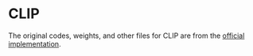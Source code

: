 # CLIP

The original codes, weights, and other files for CLIP are from the [official implementation](https://github.com/openai/CLIP).
